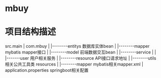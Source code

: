 # mbuy
# 项目结构描述
src.main 
    |
    com.mbuy
    |    |--------entitys    数据库实体bean
    |    |--------mapper     mybatis mapper接口
    |	 |--------model      前端数据交互bean
    |    |--------service
    |    |          |-------user     用户相关服务
    |    |--------resource   API接口请求地址
    |    |--------utils      相关公共工具类
    resources
    |    |--------mapper     mybatis相关mapper.xml
    |    application.properties     springboot相关配置 